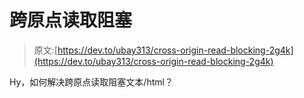 # 跨原点读取阻塞

> 原文:[https://dev.to/ubay313/cross-origin-read-blocking-2g4k](https://dev.to/ubay313/cross-origin-read-blocking-2g4k)

Hy，如何解决跨原点读取阻塞文本/html？